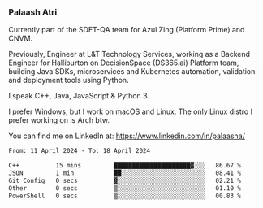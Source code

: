 ### Palaash Atri

Currently part of the SDET-QA team for Azul Zing (Platform Prime) and CNVM. 

Previously, Engineer at L&T Technology Services, working as a Backend Engineer for Halliburton on DecisionSpace (DS365.ai) Platform team, building Java SDKs, microservices and Kubernetes automation, validation and deployment tools using Python.

I speak C++, Java, JavaScript & Python 3.

I prefer Windows, but I work on macOS and Linux. The only Linux distro I prefer working on is Arch btw.

You can find me on LinkedIn at: https://www.linkedin.com/in/palaasha/

<!--START_SECTION:waka-->

```txt
From: 11 April 2024 - To: 18 April 2024

C++          15 mins         █████████████████████▓░░░   86.67 %
JSON         1 min           ██░░░░░░░░░░░░░░░░░░░░░░░   08.41 %
Git Config   0 secs          ▓░░░░░░░░░░░░░░░░░░░░░░░░   02.21 %
Other        0 secs          ▒░░░░░░░░░░░░░░░░░░░░░░░░   01.10 %
PowerShell   0 secs          ▒░░░░░░░░░░░░░░░░░░░░░░░░   00.83 %
```

<!--END_SECTION:waka-->
